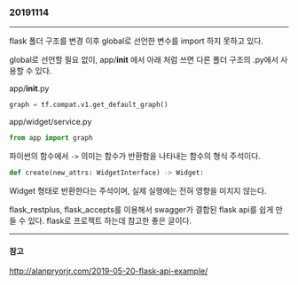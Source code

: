 ### 20191114
---

flask 폴더 구조를 변경 이후
global로 선언한 변수를 import 하지 못하고 있다.

global로 선언할 필요 없이, app/__init__ 에서 아래 처럼 쓰면 다른 폴더 구조의 .py에서 사용할 수 있다.

app/__init__.py

```python
graph = tf.compat.v1.get_default_graph()
```

app/widget/service.py

```python
from app import graph
```

파이썬의 함수에서 `->` 의미는 함수가 반환함을 나타내는 함수의 형식 주석이다.

```python
def create(new_attrs: WidgetInterface) -> Widget:
```

Widget 형태로 반환한다는 주석이며, 실제 실행에는 전혀 영향을 미치지 않는다.

flask_restplus, flask_accepts를 이용해서 swagger가 결합된 flask api를 쉽게 만들 수 있다.
flask로 프로젝트 하는데 참고한 좋은 글이다.

---
#### 참고

http://alanpryorjr.com/2019-05-20-flask-api-example/